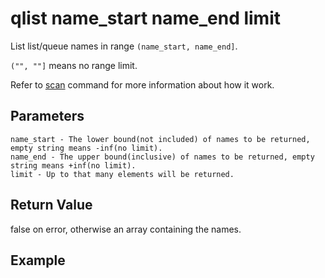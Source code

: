 # qlist name_start name_end limit

List list/queue names in range `(name_start, name_end]`.

`("", ""]` means no range limit.

Refer to [scan](./scan.html) command for more information about how it work.

## Parameters

    name_start - The lower bound(not included) of names to be returned, empty string means -inf(no limit).
    name_end - The upper bound(inclusive) of names to be returned, empty string means +inf(no limit).
    limit - Up to that many elements will be returned.

## Return Value

false on error, otherwise an array containing the names.

## Example
